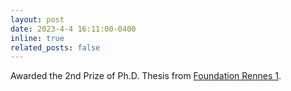 ```yaml
---
layout: post
date: 2023-4-4 16:11:00-0400
inline: true
related_posts: false
---
```

Awarded the 2nd Prize of Ph.D. Thesis from [Foundation Rennes 1](https://fondation.univ-rennes.fr/la-fondation-decerne-ses-prix-de-these-fondation-rennes-1-edition-2022).